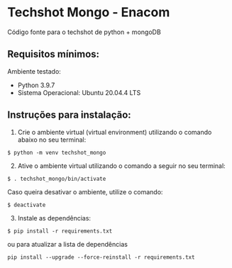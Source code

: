 # Techshot Mongo - Enacom
Código fonte para o techshot de python + mongoDB


## Requisitos mínimos:

Ambiente testado:
- Python 3.9.7
- Sistema Operacional: Ubuntu 20.04.4 LTS

## Instruções para instalação:

1. Crie o ambiente virtual (virtual environment) utilizando o comando abaixo no seu terminal:

```
$ python -m venv techshot_mongo
```

2. Ative o ambiente virtual utilizando o comando a seguir no seu terminal:

```
$ . techshot_mongo/bin/activate
```

Caso queira desativar o ambiente, utilize o comando:

```
$ deactivate
```

3. Instale as dependências:

```
$ pip install -r requirements.txt
```

ou para atualizar a lista de dependências
```
pip install --upgrade --force-reinstall -r requirements.txt
```